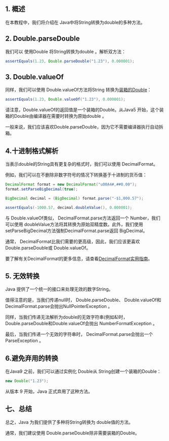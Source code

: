 ## 1. 概述

在本教程中，我们将介绍在 Java中将String转换为double的多种方法。

## 2. Double.parseDouble

我们可以 使用Double 将String转换为double 。解析双方法：

```java
assertEquals(1.23, Double.parseDouble("1.23"), 0.000001);
```

## 3. Double.valueOf

同样，我们可以使用 Double.valueOf方法将String 转换为[装箱的Double](https://www.baeldung.com/java-generics#generics-primitive-data-types)：

```java
assertEquals(1.23, Double.valueOf("1.23"), 0.000001);
```

请注意，Double.valueOf的返回值是一个装箱的Double。从Java5 开始，这个装箱的Double由编译器在需要时转换为原始double 。

一般来说，我们应该喜欢Double.parseDouble，因为它不需要编译器执行自动拆箱。

## 4.十进制格式解析

当表示double的String具有更复杂的格式时，我们可以使用 DecimalFormat。

例如，我们可以在不删除非数字符号的情况下转换基于十进制的货币值：

```java
DecimalFormat format = new DecimalFormat("u00A4#,##0.00");
format.setParseBigDecimal(true);

BigDecimal decimal = (BigDecimal) format.parse("-$1,000.57");

assertEquals(-1000.57, decimal.doubleValue(), 0.000001);
```

与 Double.valueOf类似， DecimalFormat.parse方法返回一个 Number，我们可以使用 doubleValue方法将其转换为原始双精度数。此外，我们使用setParseBigDecimal方法强制DecimalFormat.parse返回 BigDecimal。

通常， DecimalFormat比我们需要的更高级，因此，我们应该更喜欢 Double.parseDouble或 Double.valueOf。

要了解有关DecimalFormat的更多信息，请查看[DecimalFormat](https://www.baeldung.com/java-decimalformat)[实用指南](https://www.baeldung.com/java-decimalformat)。

## 5. 无效转换

Java 提供了一个统一的接口来处理无效的数字String。

值得注意的是，当我们传递null时， Double.parseDouble、 Double.valueOf和DecimalFormat.parse会抛出NullPointerException 。

同样，当我们传递无法解析为double的无效字符串(例如&)时， Double.parseDouble和Double.valueOf会抛出 NumberFormatException 。

最后，当我们传递一个无效的字符串时， DecimalFormat.parse会抛出一个ParseException 。

## 6.避免弃用的转换

在Java9 之前，我们可以通过实例化 Double从 String创建一个装箱的Double：

```java
new Double("1.23");
```

从版本 9 开始，Java 正式弃用了这种方法。

## 七、总结

总之，Java 为我们提供了多种将String转换为 double值的方法。

通常，我们建议使用 Double.parseDouble除非需要装箱的Double。